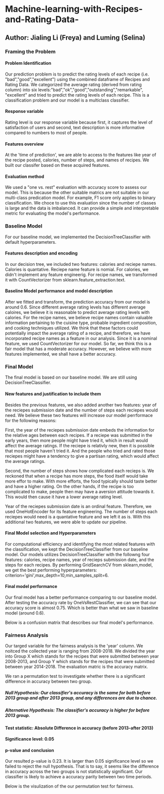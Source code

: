 # Machine-learning-with-Recipes-and-Rating-Data-

## Author: Jialing Li (Freya) and Luming (Selina)


### Framing the Problem
#### Problem Identification
Our prediction problem is to predict the rating levels of each recipe (i.e. "bad","good","excellent") using the combined dataframe of Recipes and Rating Data. We categorized the average rating (derived from rating column) into six levels:"bad","ok","good","outstanding","remarkable", "excellent" and tried to predict the rating levels of each recipe. This is a classification problem and our model is a multiclass classifier. 

#### Response variable
Rating level is our response variable because first, it captures the level of satisfaction of users and second, text description is more informative compared to numbers to most of people. 

#### Features overview
At the 'time of prediction', we are able to access to the features like year of the recipe posted, calories, number of steps, and names of recipes. We built our classifer based on these acquired features. 

#### Evaluation method
We used a "one vs. rest" evaluation with accuracy score to assess our model. This is because the other suitable matrics are not suitable in our multi-class predication model. For example, F1 score only applies to binary classification. We choce to use this evaluation since the number of classes is large and the data is imbalanced. It can provide a simple and interpretable metric for evaluating the model's performance. 



### Baseline Model
For our baseline model, we implemented the DecisionTreeClassifier with default hyperparameters. 

#### Features description and encoding
In our decision tree, we included two features: calories and reciepe names. Calories is quantative. Reciepe name feature is nomial. For calories, we didn't implement any feature engineerig. For recipe names, we transformed it with CountVectorizer from sklearn.feature_extraction.text. 

#### Baseline Model performance and model description
After we fitted and transform, the prediction accuracy from our model is around 0.6. Since different average rating levels has different average caloires, we believe it is reasonable to predict average rating levels with calories. For the recipe names, we believe recipe names contain valuable information pertaining to the cuisine type, probable ingredient composition, and cooking techniques utilized. We think that these factors could potentially impact the average rating of a recipe, and therefore, we have incorporated recipe names as a feature in our analysis. Since it is a nominal feature, we used CountVectorizer for our model. So far, we think this is a fair model that has a moderate accuracy. However, we believe with more features implemented, we shall have a better accuracy. 



### Final Model
The final model is based on our baseline model. We are still using DecisionTreeClassifier.

#### New features and justification to include them
Besides the previous features, we also added another two features: year of the reciepes submission date and the number of steps each reciepes would need. We believe these two features will increase our model perrformace for the following reasons:

First, the year of the reciepes submission date embeds the information for the relative ages between each recipes. If a reciepe was submitted in the early years, then more people might have tried it, which in result would affect the average ratings. If the reciepe is relativly new, then it is possible that most people haven't tried it. And the people who tried and rated those reciepes might have a tendency to give a partisan rating, which would affect the average ratings. 
 
Second, the number of steps shows how complicated each recieps is. We reckoned that when a recipe has more steps, the food itself would take more effor to make. With more efforts, the food typically should taste better and have a higher rating. On the other hands, if the recipe is too complicated to make, people then may have a aversion attitude towards it. This would then cause it have a lower average rating level. 
 
Year of the reciepes submission date is an ordinal feature. Therefore, we used OneHotEncoder for its feature engineering. The number of steps each reciepes would need is a quantative feature and we left it as is. With this additional two features, we were able to update our pipeline. 

#### Final Model selection and Hyperparameters 
For computational efficiency and identifying the most related features with the classification, we kept the DecisionTreeClassifier from our baseline model. Our models utilizes DecisionTreeClassifier with the followng four features: calories, recipe names, year of recieps submission date, and the steps for each recipes. By performing GridSearchCV from sklearn,model, we get the best performing hyperparameters: criterion='gini',max_depth=10,min_samples_split=6. 

#### Final model performance
Our final model has a better performance comparing to our baseline model. After testing the accuracy rate by OneVsRestClassifier, we can see that our accuracy score is almost 0.75. Which is better than what we saw in baseline model (around 0.6). 



Below is a confusion matrix that describes our final model's performance.



### Fairness Analysis
Our targed variable for the fairness analysis is the 'year' column. We noitced the collected year is ranging from 2008-2018. We divided the year into Group X which stands for the recipes that were submitted between year 2008-2013, and Group Y which stands for the recipes that were submitted between year 2014-2018. The evaluation matric is the accuracy matrix. 

We ran a permutation test to investigate whether there is a significant difference in accuracy between two group.
##### Null Hypothesis: Our classifier's accuracy is the same for both before 2013 group and after 2013 group, and any differences are due to chance. 

##### Alternative Hypothesis: The classifier's accuracy is higher for before 2013 group.

#### Test statistic: Absolute Difference in accuracy (before 2013-after 2013)

#### Significance level: 0.05

#### p-value and conclusion
Our resulted p-value is 0.23. It is larger than 0.05 significance level so we failed to reject the null hypothesis. That is to say, it seems like the difference in accuracy across the two groups is not statistically significant. Our classifier is likely to achieve a accuracy parity between two time periods. 


Below is the visulization of the our permutation test for fairness.












